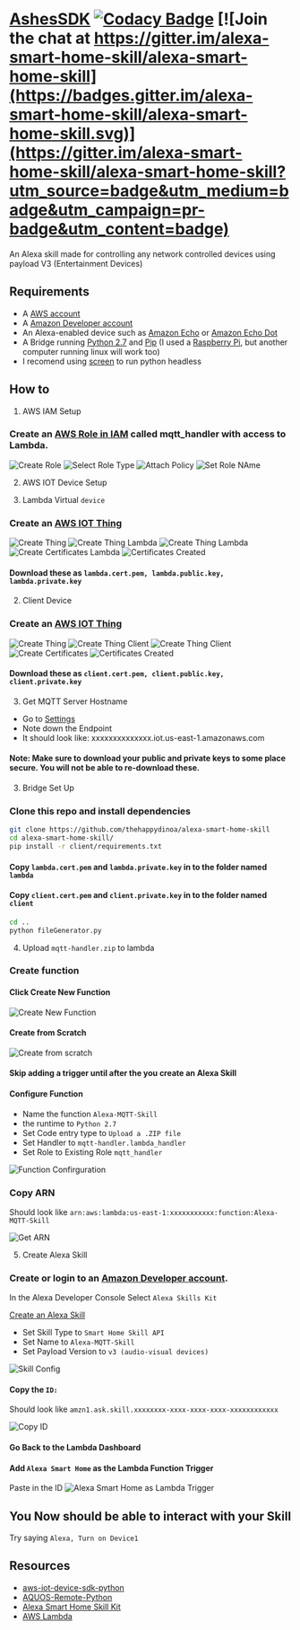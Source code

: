 # [AshesSDK](https://thehappydinoa.github.io/alexa-smart-home-skill/) [![Codacy Badge](https://api.codacy.com/project/badge/Grade/7018503e342543838744da9b91ae23d7)](https://www.codacy.com/app/thehappydinoa/alexa-smart-home-skill?utm_source=github.com&amp;utm_medium=referral&amp;utm_content=thehappydinoa/alexa-smart-home-skill&amp;utm_campaign=Badge_Grade) [![Join the chat at https://gitter.im/alexa-smart-home-skill/alexa-smart-home-skill](https://badges.gitter.im/alexa-smart-home-skill/alexa-smart-home-skill.svg)](https://gitter.im/alexa-smart-home-skill/alexa-smart-home-skill?utm_source=badge&utm_medium=badge&utm_campaign=pr-badge&utm_content=badge)
An Alexa skill made for controlling any network controlled devices using payload V3 (Entertainment Devices)

## Requirements 
* A [AWS account](https://aws.amazon.com/)
* A [Amazon Developer account](https://developer.amazon.com)
* An Alexa-enabled device such as [Amazon Echo](https://www.amazon.com/dp/B00X4WHP5E/) or [Amazon Echo Dot](https://www.amazon.com/dp/B01DFKC2SO/)
* A Bridge running [Python 2.7](https://www.python.org/downloads/) and [Pip](/installing-pip.md) (I used a [Raspberry Pi](https://www.raspberrypi.org/products/), but another computer running linux will work too)
* I recomend using [screen](/installing-screen.md) to run python headless

## How to
1. AWS IAM Setup

 ### Create an [AWS Role in IAM](https://console.aws.amazon.com/iam/homet) called mqtt_handler with access to Lambda.
![Create Role](https://s3.amazonaws.com/alexa-smart-home-skill/IAM+Management+Console+Create+new+Role+Edit.png "AWS Create Role")
![Select Role Type](https://s3.amazonaws.com/alexa-smart-home-skill/IAM+Management+Console+Select+Role+Type+Edit.png "AWS Select Role Type")
![Attach Policy](https://s3.amazonaws.com/alexa-smart-home-skill/IAM+Management+Console+Attach+Policy.png "AWS Attach Policy")
![Set Role NAme](https://s3.amazonaws.com/alexa-smart-home-skill/IAM+Management+Console+Set+role+name.png "AWS Set Role Name")
     
2. AWS IOT Device Setup

1. Lambda Virtual `device` 
### Create an [AWS IOT Thing](https://console.aws.amazon.com/iotv2/home#/thinghub)
![Create Thing](https://s3.amazonaws.com/alexa-smart-home-skill/AWS+IoT+Create+New+Thing.png "AWS Create IOT Thing")
![Create Thing Lambda](https://s3.amazonaws.com/alexa-smart-home-skill/AWS+IoT+Create+New+Thing_lambda.png "Lambda")
![Create Thing Lambda](https://s3.amazonaws.com/alexa-smart-home-skill/AWS+IoT+Create+New+Thing_lambda_pt2.png)
![Create Certificates Lambda](https://s3.amazonaws.com/alexa-smart-home-skill/AWS+IoT+Create+New+Thing_lambda_certificates.png)
![Certificates Created](https://s3.amazonaws.com/alexa-smart-home-skill/AWS+IoT+Create+New+Thing_lambda_certificates_created.png)
#### Download these as `lambda.cert.pem, lambda.public.key, lambda.private.key`
2. Client Device
### Create an [AWS IOT Thing](https://console.aws.amazon.com/iotv2/home#/thinghub)
![Create Thing](https://s3.amazonaws.com/alexa-smart-home-skill/AWS+IoT+Create+New+Thing_client.png "AWS Create IOT Thing")
![Create Thing Client](https://s3.amazonaws.com/alexa-smart-home-skill/AWS+IoT+Create+New+Thing_client_pt2.png "Client")
![Create Thing Client](https://s3.amazonaws.com/alexa-smart-home-skill/AWS+IoT+Create+New+Thing_client_pt3.png "Client")
![Create Certificates](https://s3.amazonaws.com/alexa-smart-home-skill/AWS+IoT+Create+New+Thing_client_certificates.png)
![Certificates Created](https://s3.amazonaws.com/alexa-smart-home-skill/AWS+IoT+Create+New+Thing_lambda_certificates_created.png "Client")
#### Download these as `client.cert.pem, client.public.key, client.private.key`
3. Get MQTT Server Hostname
* Go to [Settings](https://console.aws.amazon.com/iotv2/home#/settings)
* Note down the Endpoint
* It should look like: xxxxxxxxxxxxxx.iot.us-east-1.amazonaws.com

#### Note: Make sure to download your public and private keys to some place secure. You will not be able to re-download these.
	
3. Bridge Set Up

### Clone this repo and install dependencies
```bash
git clone https://github.com/thehappydinoa/alexa-smart-home-skill
cd alexa-smart-home-skill/
pip install -r client/requirements.txt
```
	
#### Copy `lambda.cert.pem` and `lambda.private.key` in to the folder named `lambda`

#### Copy `client.cert.pem` and `client.private.key` in to the folder named `client`
	
```bash
cd ..
python fileGenerator.py
```

4. Upload `mqtt-handler.zip` to lambda

### Create function
#### Click Create New Function
![Create New Function](https://s3.amazonaws.com/alexa-smart-home-skill/Lambda+Management+Console+Create+Function.png "Create Function")
#### Create from Scratch
![Create from scratch](https://s3.amazonaws.com/alexa-smart-home-skill/Lambda+Management+Console+From+Scratch.png "Create from scratch")
#### Skip adding a trigger until after the you create an Alexa Skill
#### Configure Function
* Name the function `Alexa-MQTT-Skill`
* the runtime to `Python 2.7`
* Set Code entry type to `Upload a .ZIP file`
* Set Handler to `mqtt-handler.lambda_handler`
* Set Role to Existing Role `mqtt_handler`
	
![Function Confirguration](https://s3.amazonaws.com/alexa-smart-home-skill/Lambda+Management+Console+Function+Config.png "Function Confirguration")
### Copy ARN
Should look like `arn:aws:lambda:us-east-1:xxxxxxxxxxx:function:Alexa-MQTT-Skill`
	
![Get ARN](https://s3.amazonaws.com/alexa-smart-home-skill/Lambda+Management+Console+Get+ARN.png "Get ARN")

5. Create Alexa Skill
	
### Create or login to an [Amazon Developer account](https://developer.amazon.com/edw/home.html#/).  
In the Alexa Developer Console Select `Alexa Skills Kit`
	
[Create an Alexa Skill](https://developer.amazon.com/public/solutions/alexa/alexa-skills-kit/docs/developing-an-alexa-skill-as-a-lambda-function) 
* Set Skill Type to `Smart Home Skill API`
* Set Name to `Alexa-MQTT-Skill`
* Set Payload Version to `v3 (audio-visual devices)`
	
![Skill Config](https://s3.amazonaws.com/alexa-smart-home-skill/Alexa+Skill+Info.png "Skill Config")
#### Copy the `ID:` 
Should look like `amzn1.ask.skill.xxxxxxxx-xxxx-xxxx-xxxx-xxxxxxxxxxxx`
	
![Copy ID](https://s3.amazonaws.com/alexa-smart-home-skill/Alexa+Skill+ID.png "Copy ID")
#### Go Back to the Lambda Dashboard
#### Add `Alexa Smart Home` as the Lambda Function Trigger
Paste in the ID
![Alexa Smart Home as Lambda Trigger](https://s3.amazonaws.com/alexa-smart-home-skill/Set+Trigger+Lambda+Function.png "Alexa Smart Home as Lambda Trigger")

## You Now should be able to interact with your Skill 
Try saying `Alexa, Turn on Device1`

## Resources
* [aws-iot-device-sdk-python](https://github.com/aws/aws-iot-device-sdk-python)
* [AQUOS-Remote-Python](https://github.com/thehappydinoa/AQUOS-Remote-Python)
* [Alexa Smart Home Skill Kit](https://developer.amazon.com/public/solutions/alexa/alexa-skills-kit/overviews/understanding-the-smart-home-skill-api)
* [AWS Lambda](http://docs.aws.amazon.com/lambda/latest/dg/welcome.html)
